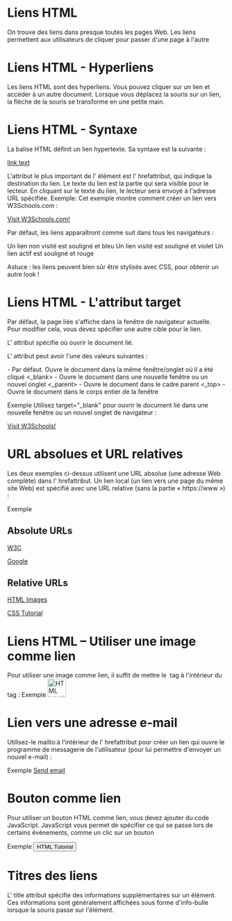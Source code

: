 # Liens HTML

On trouve des liens dans presque toutes les pages Web. Les liens permettent aux utilisateurs de cliquer pour passer d'une page à l'autre

# Liens HTML - Hyperliens
Les liens HTML sont des hyperliens.
Vous pouvez cliquer sur un lien et accéder à un autre document.
Lorsque vous déplacez la souris sur un lien, la flèche de la souris se transforme en une petite main.

<!-- Remarque : un lien ne doit pas nécessairement être du texte. Un lien peut être une image ou tout autre élément HTML ! -->

# Liens HTML - Syntaxe
La balise HTML <a> définit un lien hypertexte. Sa syntaxe est la suivante :

<a href="url">link text</a>

L'attribut le plus important de l' <a> élément est l' hrefattribut, qui indique la destination du lien.
Le texte du lien est la partie qui sera visible pour le lecteur.
En cliquant sur le texte du lien, le lecteur sera envoyé à l'adresse URL spécifiée.
Exemple:
Cet exemple montre comment créer un lien vers W3Schools.com :

<a href="https://www.w3schools.com/">Visit W3Schools.com!</a>

Par défaut, les liens apparaîtront comme suit dans tous les navigateurs :

Un lien non visité est souligné et bleu
Un lien visité est souligné et violet
Un lien actif est souligné et rouge

Astuce : les liens peuvent bien sûr être stylisés avec CSS, pour obtenir un autre look !

# Liens HTML - L'attribut target
Par défaut, la page liée s'affiche dans la fenêtre de navigateur actuelle. Pour modifier cela, vous devez spécifier une autre cible pour le lien.

L' <target> attribut spécifie où ouvrir le document lié.

L' <target> attribut peut avoir l'une des valeurs suivantes :

<self> - Par défaut. Ouvre le document dans la même fenêtre/onglet où il a été cliqué
<_blank> - Ouvre le document dans une nouvelle fenêtre ou un nouvel onglet
<_parent> - Ouvre le document dans le cadre parent
<_top> - Ouvre le document dans le corps entier de la fenêtre

Exemple
Utilisez target="_blank" pour ouvrir le document lié dans une nouvelle fenêtre ou un nouvel onglet de navigateur :

<a href="https://www.w3schools.com/" target="_blank">Visit W3Schools!</a>

# URL absolues et URL relatives
Les deux exemples ci-dessus utilisent une URL absolue (une adresse Web complète) dans l' hrefattribut.
Un lien local (un lien vers une page du même site Web) est spécifié avec une URL relative (sans la partie « https://www ») :

Exemple
<h2>Absolute URLs</h2>
<p><a href="https://www.w3.org/">W3C</a></p>
<p><a href="https://www.google.com/">Google</a></p>

<h2>Relative URLs</h2>
<p><a href="html_images.asp">HTML Images</a></p>
<p><a href="/css/default.asp">CSS Tutorial</a></p>

# Liens HTML – Utiliser une image comme lien
Pour utiliser une image comme lien, il suffit de mettre le <img> tag à l'intérieur du <a>tag :
Exemple
<a href="default.asp">
<img src="smiley.gif" alt="HTML tutorial" style="width:42px;height:42px;">
</a>

# Lien vers une adresse e-mail
Utilisez-le mailto:à l'intérieur de l' hrefattribut pour créer un lien qui ouvre le programme de messagerie de l'utilisateur (pour lui permettre d'envoyer un nouvel e-mail) :

Exemple
<a href="mailto:someone@example.com">Send email</a>

# Bouton comme lien
Pour utiliser un bouton HTML comme lien, vous devez ajouter du code JavaScript.
JavaScript vous permet de spécifier ce qui se passe lors de certains événements, comme un clic sur un bouton 

Exemple
<button onclick="document.location='default.asp'">HTML Tutorial</button>

# Titres des liens
L' title attribut spécifie des informations supplémentaires sur un élément. Ces informations sont généralement affichées sous forme d'info-bulle lorsque la souris passe sur l'élément.